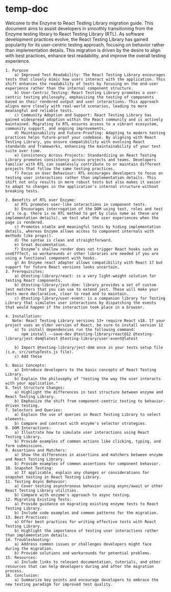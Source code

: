 # temp-doc
Welcome to the Enzyme to React Testing Library migration guide. This document aims to assist developers in smoothly transitioning from the Enzyme testing library to React Testing Library (RTL). As software development practices evolve, the React Testing Library has gained popularity for its user-centric testing approach, focusing on behavior rather than implementation details. This migration is driven by the desire to align with best practices, enhance test readability, and improve the overall testing experience.

    1. Purpose
        a) Improved Test Readability: The React Testing Library encourages tests that closely mimic how users interact with the application. This shift enhances the readability of tests by focusing on the end-user experience rather than the internal component structure.
        b) User-Centric Testing: React Testing Library promotes a user-centric testing philosophy, emphasizing the testing of components based on their rendered output and user interactions. This approach aligns more closely with real-world scenarios, leading to more meaningful and reliable tests.
        c) Community Adoption and Support: React Testing Library has gained widespread adoption within the React community and is actively maintained. Migrating to RTL ensures access to a vibrant ecosystem, community support, and ongoing improvements.
        d) Maintainability and Future-Proofing: Adapting to modern testing practices helps future-proof your codebase. By aligning with React Testing Library, you ensure compatibility with evolving React standards and frameworks, enhancing the maintainability of your test suite over time.
        e) Consistency Across Projects: Standardizing on React Testing Library promotes consistency across projects and teams. Developers familiar with RTL can seamlessly contribute to or maintain different projects that follow the same testing practices.
        f) Focus on User Behaviour: RTL encourages developers to focus on testing user interactions rather than implementation details. This shift not only results in more robust tests but also makes it easier to adapt to changes in the application's internal structure without breaking tests.

    2. Benefits of RTL over Enzyme:
        a) RTL promotes user-like interactions in component tests.
        b) Encourages interrogation of the DOM using text, roles and test id’s (e.g. there is no RTL method to get by class name as these are implementation details), we test what the user experiences when the page is rendered.
        c) Promotes stable and meaningful tests by hiding implementation details, whereas Enzyme allows access to component internals with methods like props().
        d) The syntax is clean and straightforward.
        e) Great documentation.
        f) Enzyme’s shallow render does not trigger React hooks such as useEfffect, so workarounds or other libraries are needed if you are using a functional component with hooks.
        g) An Enzyme react adapter allows compatibility with React 17 but support for future React versions looks uncertain.
    3. Prerequisites:
        a) @testing-library/react: is a very light-weight solution for testing React components.
        b) @testing-library/jest-dom: library provides a set of custom jest matchers that you can use to extend jest. These will make your tests more declarative, clear to read and to maintain.
        c) @testing-library/user-event: is a companion library for Testing Library that simulates user interactions by dispatching the events that would happen if the interaction took place in a browser.
           
    4. Installation:
       Note: React Testing Library versions 13+ require React v18. If your project uses an older version of React, be sure to install version 12
        a) To install dependencies run the following command:
           npm install –-save-dev @testing-library/react@12 @testing-library/jest-dom@latest @testing-library/user-event@latest
           
        b) Import @testing-library/jest-dom once in your tests setup file (i.e. src/setupTests.js file).
        c) Add these 
           
    5. Basic Concepts:
        a) Introduce developers to the basic concepts of React Testing Library.
        b) Explain the philosophy of "testing the way the user interacts with your application."
    6. Test Structure Changes:
        a) Highlight the differences in test structure between enzyme and React Testing Library.
        b) Emphasize the shift from component-centric testing to behavior-driven testing.
    7. Selectors and Queries:
        a) Explain the use of queries in React Testing Library to select elements.
        b) Compare and contrast with enzyme's selector strategies.
    8. DOM Interactions:
        a) Illustrate how to simulate user interactions using React Testing Library.
        b) Provide examples of common actions like clicking, typing, and form submissions.
    9. Assertions and Matchers:
        a) Show the differences in assertions and matchers between enzyme and React Testing Library.
        b) Provide examples of common assertions for component behavior.
    10. Snapshot Testing:
        a) If applicable, explain any changes or considerations for snapshot testing in React Testing Library.
    11. Testing Async Behavior:
        a) Cover testing asynchronous behavior using async/await or other React Testing Library utilities.
        b) Compare with enzyme's approach to async testing.
    12. Migrating Existing Tests:
        a) Provide guidance on migrating existing enzyme tests to React Testing Library.
        b) Include code examples and common patterns for the migration.
    13. Best Practices:
        a) Offer best practices for writing effective tests with React Testing Library.
        b) Highlight the importance of testing user interactions rather than implementation details.
    14. Troubleshooting:
        a) Address common issues or challenges developers might face during the migration.
        b) Provide solutions and workarounds for potential problems.
    15. Resources:
        a) Include links to relevant documentation, tutorials, and other resources that can help developers during and after the migration process.
    16. Conclusion:
        a) Summarize key points and encourage developers to embrace the new testing paradigm for improved test quality.
